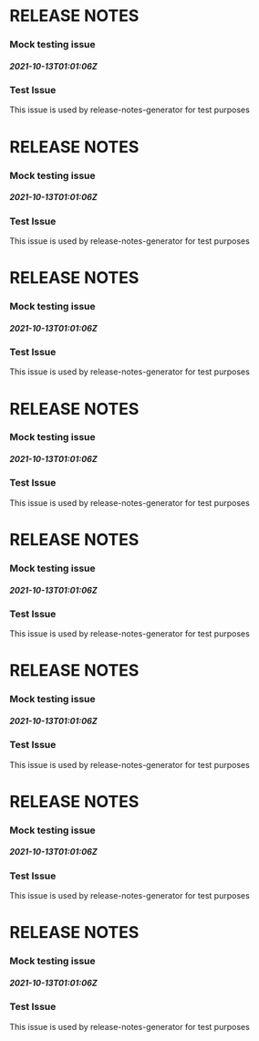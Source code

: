 # RELEASE NOTES
 
### Mock testing issue 
##### 2021-10-13T01:01:06Z

### Test Issue

This issue is used by release-notes-generator for test purposes

# RELEASE NOTES
 
### Mock testing issue 
##### 2021-10-13T01:01:06Z

### Test Issue

This issue is used by release-notes-generator for test purposes

# RELEASE NOTES
 
### Mock testing issue 
##### 2021-10-13T01:01:06Z

### Test Issue

This issue is used by release-notes-generator for test purposes

# RELEASE NOTES
 
### Mock testing issue 
##### 2021-10-13T01:01:06Z

### Test Issue

This issue is used by release-notes-generator for test purposes

# RELEASE NOTES
 
### Mock testing issue 
##### 2021-10-13T01:01:06Z

### Test Issue

This issue is used by release-notes-generator for test purposes

# RELEASE NOTES
 
### Mock testing issue 
##### 2021-10-13T01:01:06Z

### Test Issue

This issue is used by release-notes-generator for test purposes

# RELEASE NOTES
 
### Mock testing issue 
##### 2021-10-13T01:01:06Z

### Test Issue

This issue is used by release-notes-generator for test purposes

# RELEASE NOTES
 
### Mock testing issue 
##### 2021-10-13T01:01:06Z

### Test Issue

This issue is used by release-notes-generator for test purposes

